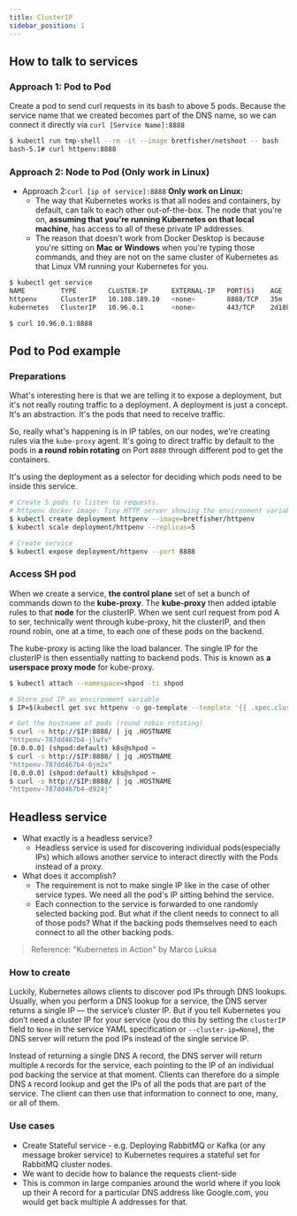```yaml
---
title: ClusterIP
sidebar_position: 1
---
```


## How to talk to services

### Approach 1: Pod to Pod

Create a pod to send curl requests in its bash to above 5 pods. Because the service name that we created becomes part of the DNS name, so we can connect it directly via `curl [Service Name]:8888` 

```bash
$ kubectl run tmp-shell --rm -it --image bretfisher/netshoot -- bash
bash-5.1# curl httpenv:8888
```

###  Approach 2: Node to Pod (Only work in Linux)

- Approach 2:`curl [ip of service]:8888` **Only work on Linux:** 
    - The way that Kubernetes works is that all nodes and containers, by default, can talk to each other out-of-the-box. The node that you're on, **assuming that you're running Kubernetes on that local machine**, has access to all of these private IP addresses. 
    - The reason that doesn't work from Docker Desktop is because you're sitting on **Mac or Windows** when you're typing those commands, and they are not on the same cluster of Kubernetes as that Linux VM running your Kubernetes for you.

```bash
$ kubectl get service
NAME         TYPE        CLUSTER-IP      EXTERNAL-IP   PORT(S)    AGE
httpenv      ClusterIP   10.108.189.10   <none>        8888/TCP   35m
kubernetes   ClusterIP   10.96.0.1       <none>        443/TCP    2d18h

$ curl 10.96.0.1:8888
```

## Pod to Pod example
### Preparations

What's interesting here is that we are telling it to expose a deployment, but it's not really routing traffic to a deployment. A deployment is just a concept. It's an abstraction. It's the pods that need to receive traffic. 

So, really what's happening is in IP tables, on our nodes, we're creating rules via the `kube-proxy` agent. It's going to direct traffic by default to the pods in **a round robin rotating** on Port `8888` through different pod to get the containers.

It's using the deployment as a selector for deciding which pods need to be inside this service. 

```bash
# Create 5 pods to listen to requests.
# httpenv docker image: Tiny HTTP server showing the environment variables on TCP 8888
$ kubectl create deployment httpenv --image=bretfisher/httpenv
$ kubectl scale deployment/httpenv --replicas=5

# Create service 
$ kubectl expose deployment/httpenv --port 8888
```

### Access SH pod

When we create a service, **the control plane** set of set a bunch of commands down to the **kube-proxy**. The **kube-proxy** then added iptable rules to that **node** for the clusterIP. When we sent curl request from pod A to ser, technically went through kube-proxy, hit the clusterIP, and then round robin, one at a time, to each one of these pods on the backend.

The kube-proxy is acting like the load balancer. The single IP for the clusterIP is then essentially natting to backend pods. This is known as **a userspace proxy mode** for kube-proxy.

```bash
$ kubectl attach --namespace=shpod -ti shpod 

# Store pod IP as environment variable     
$ IP=$(kubectl get svc httpenv -o go-template --template '{{ .spec.clusterIP }}')

# Get the hostname of pods (round robin rotating)
$ curl -s http://$IP:8888/ | jq .HOSTNAME
"httpenv-787dd467b4-jlwfv"
[0.0.0.0] (shpod:default) k8s@shpod ~
$ curl -s http://$IP:8888/ | jq .HOSTNAME
"httpenv-787dd467b4-6jm2x"
[0.0.0.0] (shpod:default) k8s@shpod ~
$ curl -s http://$IP:8888/ | jq .HOSTNAME
"httpenv-787dd467b4-d924j"
```

## Headless service

- What exactly is a headless service?
    - Headless service is used for discovering individual pods(especially IPs) which allows another service to interact directly with the Pods instead of a proxy.
- What does it accomplish?
    - The requirement is not to make single IP like in the case of other service types. We need all the pod's IP sitting behind the service.
    - Each connection to the service is forwarded to one randomly selected backing pod. But what if the client needs to connect to all of those pods? What if the backing pods themselves need to each connect to all the other backing pods. 

> Reference: "Kubernetes in Action" by Marco Luksa

### How to create

Luckily, Kubernetes allows clients to discover pod IPs through DNS lookups. Usually, when you perform a DNS lookup for a service, the DNS server returns a single IP — the service’s cluster IP. But if you tell Kubernetes you don’t need a cluster IP for your service (you do this by setting the `clusterIP` field to `None` in the service YAML specification or `--cluster-ip=None`), the DNS server will return the pod IPs instead of the single service IP. 

Instead of returning a single DNS A record, the DNS server will return multiple `A` records for the service, each pointing to the IP of an individual pod backing the service at that moment. Clients can therefore do a simple DNS `A` record lookup and get the IPs of all the pods that are part of the service. The client can then use that information to connect to one, many, or all of them.

### Use cases

- Create Stateful service - e.g. Deploying RabbitMQ or Kafka (or any message broker service) to Kubernetes requires a stateful set for RabbitMQ cluster nodes.
- We want to decide how to balance the requests client-side
- This is common in large companies around the world where if you look up their A record for a particular DNS address like Google.com, you would get back multiple A addresses for that.